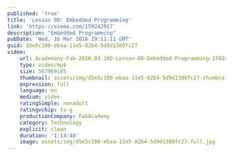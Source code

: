 ```yaml
---
published: 'true'
title: 'Lesson 08: Embedded Programming'
link: 'https://vimeo.com/159242917'
description: "Embedded Programming"
pubDate: 'Wed, 16 Mar 2016 19:11:11 GMT'
guid: d5e5c100-ebaa-11e5-82b4-5d9d1380fc27
video:
    url: Academany-Fab-2016.03.16D-Lesson-08-Embedded-Programming-159242917.mp4
    type: video/mp4
    size: 567969185
    thumbnail: assets/img/d5e5c100-ebaa-11e5-82b4-5d9d1380fc27-thumbnail.jpg
    expression: full
    language: en
    medium: video
    ratingSimple: nonadult
    ratingvchip: tv-g
    productionCompany: FabAcademy
    category: Technology
    explicit: clean
    duration: '1:14:48'
    image: assets/img/d5e5c100-ebaa-11e5-82b4-5d9d1380fc27-full.jpg
---
```


